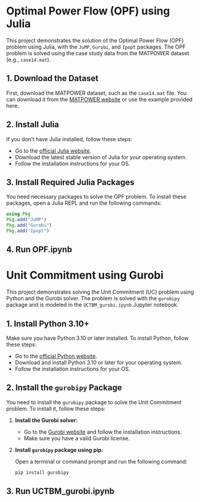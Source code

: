 # Optimal Power Flow (OPF) using Julia

This project demonstrates the solution of the Optimal Power Flow (OPF) problem using Julia, with the `JuMP`, `Gurobi`, and `Ipopt` packages. The OPF problem is solved using the case study data from the MATPOWER dataset (e.g., `case14.mat`).

## 1. Download the Dataset

First, download the MATPOWER dataset, such as the `case14.mat` file. You can download it from the [MATPOWER website](https://matpower.org/) or use the example provided here.

## 2. Install Julia

If you don't have Julia installed, follow these steps:

- Go to the [official Julia website](https://julialang.org/downloads/).
- Download the latest stable version of Julia for your operating system.
- Follow the installation instructions for your OS.

## 3. Install Required Julia Packages

You need necessary packages to solve the OPF problem. To install these packages, open a Julia REPL and run the following commands:

```julia
using Pkg
Pkg.add("JuMP")
Pkg.add("Gurobi")
Pkg.add("Ipopt")
```

## 4. Run OPF.ipynb

# Unit Commitment using Gurobi

This project demonstrates solving the Unit Commitment (UC) problem using Python and the Gurobi solver. The problem is solved with the `gurobipy` package and is modeled in the `UCTBM_gurobi.ipynb` Jupyter notebook.

## 1. Install Python 3.10+

Make sure you have Python 3.10 or later installed. To install Python, follow these steps:

- Go to the [official Python website](https://www.python.org/downloads/).
- Download and install Python 3.10 or later for your operating system.
- Follow the installation instructions for your OS.

## 2. Install the `gurobipy` Package

You need to install the `gurobipy` package to solve the Unit Commitment problem. To install it, follow these steps:

1. **Install the Gurobi solver:**
   - Go to the [Gurobi website](https://www.gurobi.com/) and follow the installation instructions.
   - Make sure you have a valid Gurobi license.

2. **Install `gurobipy` package using pip:**

   Open a terminal or command prompt and run the following command:

   ```bash
   pip install gurobipy
   ```

## 3. Run UCTBM_gurobi.ipynb
